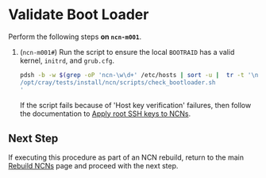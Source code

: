 # Validate Boot Loader

Perform the following steps **on `ncn-m001`**.

1. (`ncn-m001#`) Run the script to ensure the local `BOOTRAID` has a valid kernel, `initrd`, and `grub.cfg`.

    ```bash
    pdsh -b -w $(grep -oP 'ncn-\w\d+' /etc/hosts | sort -u |  tr -t '\n' ',') '
    /opt/cray/tests/install/ncn/scripts/check_bootloader.sh
    '
    ```
    
    If the script fails because of 'Host key verification' failures, then follow the documentation to [Apply root SSH keys to NCNs](../../security_and_authentication/SSH_Keys.md#procedure-apply-root-ssh-keys-to-ncns-standalone).

## Next Step

If executing this procedure as part of an NCN rebuild, return to the main [Rebuild NCNs](Rebuild_NCNs.md#storage-node) page and proceed with the next step.
